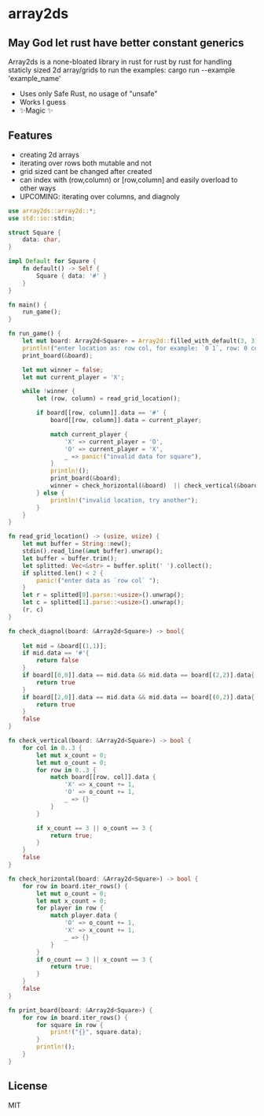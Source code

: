 # array2ds
## May God let rust have better constant generics


Array2ds is a none-bloated library in rust for rust by rust for handling staticly sized 2d array/grids
to run the examples:
cargo run --example 'example_name'

- Uses only Safe Rust, no usage of "unsafe"
- Works I guess
- ✨Magic ✨

## Features

- creating 2d arrays
- iterating over rows both mutable and not
- grid sized cant be changed after created
- can index with (row,column) or [row,column] and easily overload to other ways
- UPCOMING: iterating over columns, and diagnoly

```rust
use array2ds::array2d::*;
use std::io::stdin;

struct Square {
    data: char,
}

impl Default for Square {
    fn default() -> Self {
        Square { data: '#' }
    }
}

fn main() {
    run_game();
}

fn run_game() {
    let mut board: Array2d<Square> = Array2d::filled_with_default(3, 3);
    println!("enter location as: row col, for example: `0 1`, row: 0 column 1");
    print_board(&board);

    let mut winner = false;
    let mut current_player = 'X';

    while !winner {
        let (row, column) = read_grid_location();

        if board[[row, column]].data == '#' {
            board[[row, column]].data = current_player;

            match current_player {
                'X' => current_player = 'O',
                'O' => current_player = 'X',
                _ => panic!("invalid data for square"),
            }
            println!();
            print_board(&board);
            winner = check_horizontal(&board)  || check_vertical(&board) || check_diagnol(&board);
        } else {
            println!("invalid location, try another");
        }
    }
}

fn read_grid_location() -> (usize, usize) {
    let mut buffer = String::new();
    stdin().read_line(&mut buffer).unwrap();
    let buffer = buffer.trim();
    let splitted: Vec<&str> = buffer.split(' ').collect();
    if splitted.len() < 2 {
        panic!("enter data as `row col` ");
    }
    let r = splitted[0].parse::<usize>().unwrap();
    let c = splitted[1].parse::<usize>().unwrap();
    (r, c)
}

fn check_diagnol(board: &Array2d<Square>) -> bool{
    
    let mid = &board[(1,1)];
    if mid.data == '#'{
        return false
    }
    if board[[0,0]].data == mid.data && mid.data == board[(2,2)].data{
        return true
    }
    if board[[2,0]].data == mid.data && mid.data == board[(0,2)].data{
        return true
    }
    false
}

fn check_vertical(board: &Array2d<Square>) -> bool {
    for col in 0..3 {
        let mut x_count = 0;
        let mut o_count = 0;
        for row in 0..3 {
            match board[[row, col]].data {
                'X' => x_count += 1,
                'O' => o_count += 1,
                _ => {}
            }
        }

        if x_count == 3 || o_count == 3 {
            return true;
        }
    }
    false
}

fn check_horizontal(board: &Array2d<Square>) -> bool {
    for row in board.iter_rows() {
        let mut o_count = 0;
        let mut x_count = 0;
        for player in row {
            match player.data {
                'O' => o_count += 1,
                'X' => x_count += 1,
                _ => {}
            }
        }
        if o_count == 3 || x_count == 3 {
            return true;
        }
    }
    false
}

fn print_board(board: &Array2d<Square>) {
    for row in board.iter_rows() {
        for square in row {
            print!("{}", square.data);
        }
        println!();
    }
}

```

## License

MIT


